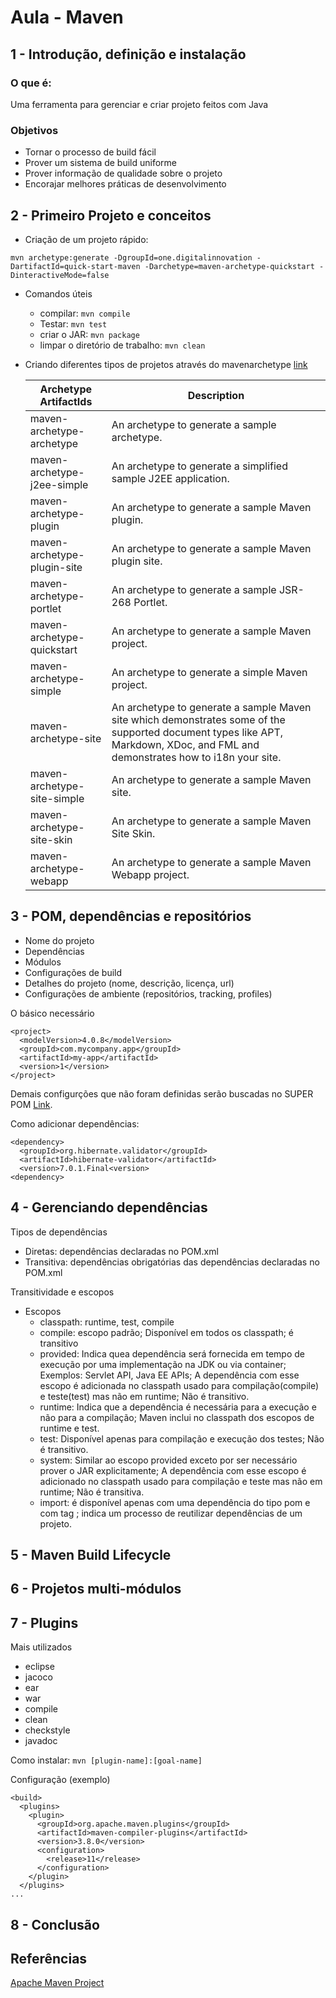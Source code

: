 # Aula - Maven

## 1 - Introdução, definição e instalação

### O que é:
Uma ferramenta para gerenciar e criar projeto feitos com Java

### Objetivos
- Tornar o processo de build fácil
- Prover um sistema de build uniforme
- Prover informação de qualidade sobre o projeto
- Encorajar melhores práticas de desenvolvimento

## 2 - Primeiro Projeto e conceitos

- Criação de um projeto rápido:
```
mvn archetype:generate -DgroupId=one.digitalinnovation -DartifactId=quick-start-maven -Darchetype=maven-archetype-quickstart -DinteractiveMode=false
```

- Comandos úteis
  - compilar: ``mvn compile``
  - Testar: ``mvn test``
  - criar o JAR: ``mvn package``
  - limpar o diretório de trabalho: ``mvn clean``

- Criando diferentes tipos de projetos através do mavenarchetype [link](https://maven.apache.org/archetypes/index.html)

  | Archetype ArtifactIds | Description |
  | - | - |
  | maven-archetype-archetype	| An archetype to generate a sample archetype. |
  | maven-archetype-j2ee-simple	| An archetype to generate a simplified sample J2EE application. | 
  | maven-archetype-plugin	| An archetype to generate a sample Maven plugin. |
  | maven-archetype-plugin-site	| An archetype to generate a sample Maven plugin site. |
  | maven-archetype-portlet	| An archetype to generate a sample JSR-268 Portlet. |
  | maven-archetype-quickstart	| An archetype to generate a sample Maven project. |
  | maven-archetype-simple	| An archetype to generate a simple Maven project. |
  | maven-archetype-site	| An archetype to generate a sample Maven site which demonstrates some of the supported document types like APT, Markdown, XDoc, and FML and demonstrates how to i18n your site. |
  | maven-archetype-site-simple	| An archetype to generate a sample Maven site. |
  | maven-archetype-site-skin	| An archetype to generate a sample Maven Site Skin. |
  | maven-archetype-webapp	| An archetype to generate a sample Maven Webapp project. |

## 3 - POM, dependências e repositórios

- Nome do projeto
- Dependências
- Módulos
- Configurações de build
- Detalhes do projeto (nome, descrição, licença, url)
- Configurações de ambiente (repositórios, tracking, profiles)

O básico necessário

```
<project>
  <modelVersion>4.0.8</modelVersion>
  <groupId>com.mycompany.app</groupId>
  <artifactId>my-app</artifactId>
  <version>1</version>
</project>
```
Demais configurções que não foram definidas serão buscadas no SUPER POM [Link](https://maven.apache.org/ref/3.0.4/maven-model-builder/super-pom.html).

Como adicionar dependências:

```
<dependency>
  <groupId>org.hibernate.validator</groupId>
  <artifactId>hibernate-validator</artifactId>
  <version>7.0.1.Final<version>
<dependency>
```

## 4 - Gerenciando dependências

Tipos de dependências
- Diretas: dependências declaradas no POM.xml
- Transitiva: dependências obrigatórias das dependências declaradas no POM.xml

Transitividade e escopos
- Escopos
  - classpath: runtime, test, compile
  - compile: escopo padrão; Disponível em todos os classpath; é transitivo
  - provided: Indica quea dependência será fornecida em tempo de execução por uma implementação na JDK ou via container; Exemplos: Servlet API, Java EE APIs; A dependência com esse escopo é adicionada no classpath usado para compilação(compile) e teste(test) mas não em runtime; Não é transitivo.
  - runtime: Indica que a dependência é necessária para a execução e não para a compilação; Maven inclui no classpath dos escopos de runtime e test.
  - test: Disponível apenas para compilação e execução dos testes; Não é transitivo.
  - system: Similar ao escopo provided exceto por ser necessário prover o JAR explicitamente; A dependência com esse escopo é adicionado no classpath usado para compilação e teste mas não em runtime; Não é transitiva.
  - import: é disponível apenas com uma dependência do tipo pom e com tag <dependencyManagement>; indica um processo de reutilizar dependências de um projeto.

## 5 - Maven Build Lifecycle

## 6 - Projetos multi-módulos

## 7 - Plugins

Mais utilizados
- eclipse
- jacoco
- ear
- war
- compile
- clean
- checkstyle
- javadoc

Como instalar: ``mvn [plugin-name]:[goal-name]``

Configuração (exemplo)

```
<build>
  <plugins>
    <plugin>
      <groupId>org.apache.maven.plugins</groupId>
      <artifactId>maven-compiler-plugins</artifactId>
      <version>3.8.0</version>
      <configuration>
        <release>11</release>
      </configuration>
    </plugin>
  </plugins>
...
```

## 8 - Conclusão

## Referências
[Apache Maven Project](https://maven.apache.org/what-is-maven.html)